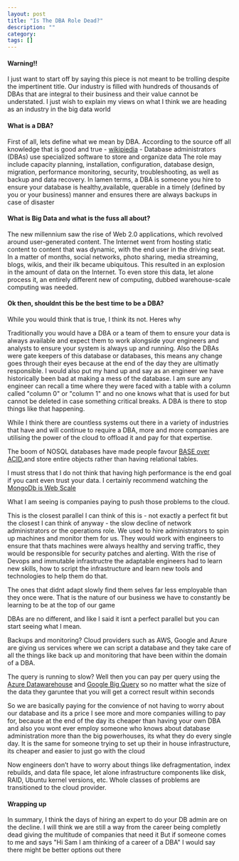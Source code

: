```yaml
---
layout: post
title: "Is The DBA Role Dead?"
description: ""
category:
tags: []
---
```


#### Warning!!

I just want to start off by saying this piece is not meant to be trolling despite the impertinent title. 
Our industry is filled with hundreds of thousands of DBAs that are integral to their business and their value cannot be understated. 
I just wish to explain my views on what I think we are heading as an industry in the big data world

#### What is a DBA?
First of all, lets define what we mean by DBA. 
According to the source off all knowledge that is good and true - [wikipiedia](https://en.wikipedia.org/wiki/Database_administrator) - Database administrators (DBAs) use specialized software to store and organize data
The role may include capacity planning, installation, configuration, database design, migration, performance monitoring, security, troubleshooting, as well as backup and data recovery.
In lamen terms, a DBA is someone you hire to ensure your database is healthy,available, querable in a timely (defined by you or your business) manner and ensures there are always backups in case of disaster

#### What is Big Data and what is the fuss all about?
The new millennium saw the rise of Web 2.0 applications, which revolved around user-generated content. 
The Internet went from hosting static content to content that was dynamic, with the end user in the driving seat. 
In a matter of months, social networks, photo sharing, media streaming, blogs, wikis, and their ilk became ubiquitous. This resulted in an explosion in the amount of data on the Internet. 
To even store this data, let alone process it, an entirely different new of computing, dubbed warehouse-scale computing was needed.


#### Ok then, shouldnt this be the best time to be a DBA?
While you would think that is true, I think its not. Heres why

Traditionally you would have a DBA or a team of them to ensure your data is always available and expect them to work alongside your engineers and analysts to ensure your system is always up and running. Also the DBAs were gate keepers of this database or databases, this means any change goes through their eyes because at the end of the day they are ultimatly responsible. I would also put my hand up and say as an engineer we have historically been bad at making a mess of the database. I am sure any engineer can recall a time where they were faced with a table with a column called "column 0" or "column 1" and no one knows what that is used for but cannot be deleted in case something critical breaks. A DBA is there to stop things like that happening.

While I think there are countless systems out there in a variety of industries that have and will continue to require a DBA, more and more companies are utilising the power of the cloud to offload it and pay for that expertise. 

The boom of NOSQL databases have made people favour [BASE over ACID](http://www.dataversity.net/acid-vs-base-the-shifting-ph-of-database-transaction-processing/),and store entire objects rather than having relational tables. 

I must stress that I do not think that having high performance is the end goal if you cant even trust your data. I certainly recommend watching the [MongoDb is Web Scale](https://www.youtube.com/watch?v=b2F-DItXtZs)

What I am seeing is companies paying to push those problems to the cloud. 

This is the closest parallel I can think of this is - not exactly a perfect fit but the closest I can think of anyway - the slow decline of network administrators or the operations role. We used to hire administrators to spin up machines and monitor them for us. They would work with engineers to ensure that thats machines were always healthy and serving traffic, they would be responsible for security patches and alerting. With the rise of Devops and immutable infrastructre the adaptable engineers had to learn new skills, how to script the infrastructure and learn new tools and technologies to help them do that. 

The ones that didnt adapt slowly find them selves far less employable than they once were. That is the nature of our business we have to constantly be learning to be at the top of our game

DBAs are no different, and like I said it isnt a perfect parallel but you can start seeing what I mean. 
 
Backups and monitoring? Cloud providers such as AWS, Google and Azure are giving us services where we can script a database and they take care of all the things like back up and monitoring that have been within the domain of a DBA. 

The query is running to slow? Well then you can pay per query using the [Azure Datawarehouse](https://azure.microsoft.com/en-gb/services/sql-data-warehouse/) and [Google Big Query](https://cloud.google.com/bigquery/) so no matter what the size of the data they garuntee that you will get a correct result within seconds

So we are basically paying for the convience of not having to worry about our database and its a price I see more and more companies willing to pay for, because at the end of the day its cheaper than having your own DBA and also you wont ever employ someone who knows about database administration more than the big powerhouses, its what they do every single day. It is the same for someone trying to set up their in house infrastructure, its cheaper and easier to just go with the cloud

Now engineers don’t have to worry about things like defragmentation, index rebuilds, and data file space, let alone infrastructure components like disk, RAID, Ubuntu kernel versions, etc. Whole classes of problems are transitioned to the cloud provider.

#### Wrapping up
In summary, I think the days of hiring an expert to do your DB admin are on the decline. I will think we are still a way from the career being completly dead giving the multitude of companies that need it
But if someone comes to me and says "Hi Sam I am thinking of a career of a DBA" I would say there might be better options out there

